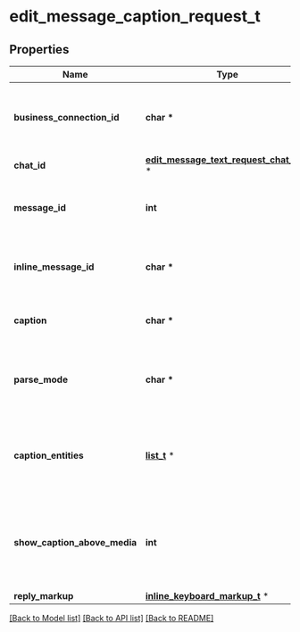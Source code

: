 # edit_message_caption_request_t

## Properties
Name | Type | Description | Notes
------------ | ------------- | ------------- | -------------
**business_connection_id** | **char \*** | Unique identifier of the business connection on behalf of which the message to be edited was sent | [optional] 
**chat_id** | [**edit_message_text_request_chat_id_t**](edit_message_text_request_chat_id.md) \* |  | [optional] 
**message_id** | **int** | Required if *inline\\_message\\_id* is not specified. Identifier of the message to edit | [optional] 
**inline_message_id** | **char \*** | Required if *chat\\_id* and *message\\_id* are not specified. Identifier of the inline message | [optional] 
**caption** | **char \*** | New caption of the message, 0-1024 characters after entities parsing | [optional] 
**parse_mode** | **char \*** | Mode for parsing entities in the message caption. See [formatting options](https://core.telegram.org/bots/api/#formatting-options) for more details. | [optional] 
**caption_entities** | [**list_t**](message_entity.md) \* | A JSON-serialized list of special entities that appear in the caption, which can be specified instead of *parse\\_mode* | [optional] 
**show_caption_above_media** | **int** | Pass *True*, if the caption must be shown above the message media. Supported only for animation, photo and video messages. | [optional] 
**reply_markup** | [**inline_keyboard_markup_t**](inline_keyboard_markup.md) \* |  | [optional] 

[[Back to Model list]](../README.md#documentation-for-models) [[Back to API list]](../README.md#documentation-for-api-endpoints) [[Back to README]](../README.md)


